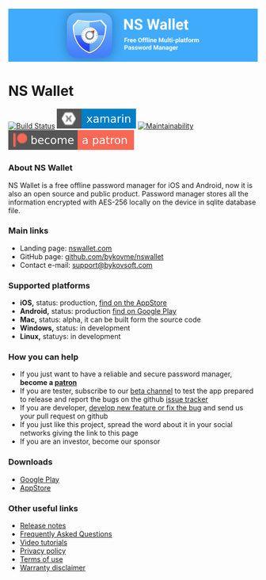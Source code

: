 [![NS Wallet](./graphics/banner.png?raw=true)](https://nswallet.com/)

# NS Wallet 

[![Build Status](https://app.bitrise.io/app/d80a106bb67fa6e8/status.svg?token=xnyYwDyHqw773UCliHgd4g&branch=develop)](https://app.bitrise.io/app/d80a106bb67fa6e8)
[![Framework](./graphics/badge-xamarin.svg)](https://github.com/xamarin/Xamarin.Forms)
[![Maintainability](https://api.codeclimate.com/v1/badges/0265f119ef5164d3ee70/maintainability)](https://codeclimate.com/github/bykovme/nswallet/maintainability)
[![Patreon](./graphics/badge-patreon.svg)](https://www.patreon.com/nswallet)

### About NS Wallet

NS Wallet is a free offline password manager for iOS and Android, now it is also an open source and public product. Password manager stores all the information encrypted with AES-256 locally on the device in sqlite database file. 

### Main links

- Landing page: [nswallet.com](https://nswallet.com)
- GitHub page: [github.com/bykovme/nswallet](https://github.com/bykovme/nswallet)
- Contact e-mail: [support@bykovsoft.com](support@bykovsoft.com)

### Supported platforms

- **iOS,** status: production, [find on the AppStore](https://apps.apple.com/ru/app/ns-wallet-password-manager/id869304848)
- **Android,** status: production [find on Google Play](https://play.google.com/store/apps/details?id=com.nyxbull.nswallet)
- **Mac,** status: alpha, it can be built form the source code
- **Windows,** status: in development
- **Linux,** statuys: in development

### How you can help

- If you just want to have a reliable and secure password manager, **become a [patron](https://www.patreon.com/nswallet)**
- If you are tester, subscribe to our [beta channel](https://play.google.com/apps/testing/com.nyxbull.nswallet) to test the app prepared to release and report the bugs on the github [issue tracker](https://github.com/bykovme/nswallet/issues)
- If you are developer, [develop new feature or fix the bug](https://github.com/bykovme/nswallet/issues) and send us your pull request on github
- If you just like this project, spread the word about it in your social networks giving the link to this page 
- If you are an investor, become our sponsor

### Downloads

- [Google Play](https://play.google.com/store/apps/details?id=com.nyxbull.nswallet)
- [AppStore](https://apps.apple.com/us/app/ns-wallet-password-manager/id869304848)

### Other useful links

- [Release notes](https://releasenotes.nswallet.com/)
- [Frequently Asked Questions](https://faq.nswallet.com/)
- [Video tutorials](https://faq.nswallet.com/tutorials.html)
- [Privacy policy](https://privacy.nswallet.com/)
- [Terms of use](https://privacy.nswallet.com/terms.html)
- [Warranty disclaimer](https://privacy.nswallet.com/disclaimer.html)
